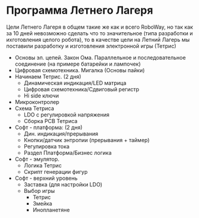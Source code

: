 # Программа Летнего Лагеря

Цели Летнего Лагеря в общем такие же как и всего RoboWay, но так как за 10 дней невозможно сделать что то значительное (типа разработки и ихготовления целого робота), 
то в качестве цели на Летний Лагерь мы поставили разработку и изготовления электронной игры (Тетрис)

* Основы эл. цепей. Закон Ома. Параллельное и последовательное соединение (на примере батарейки и лампочек)
* Цифровая схемотехника. Мигалка (Основы пайки)
* Начинаем Тетрис. (2 дня)
   *  Динамическая индикация/LED матрица
   *  Цифровая схемотехника/Сдвиговый регистр
   *  Hi side ключи
* Микроконтролер
* Схема Тетриса
  * LDO с регулировкой напряжения
  * Сборка PCB Тетриса
* Софт - платформа: (2 дня)
  * Дин. индикация/прерывания
  * Кнопки/датчик энтропии (прерывания + таймер)
  * Регулировка тока
  * Раздел Платформа/Бизнес логика
* Софт - эмулятор.
  * Логика Тетрис
  * Скрипт генерации фигур
* Софт - верхний уровень
  * Заставка (для настройки LDO)
  * Выбор игры
    * Тетрис
    * Змейка
    * Инопланетяне
  
